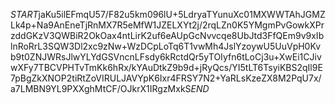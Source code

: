 $START$jaKu5ilEFmqU57/F82u5km096lU+5LdryaTYunuXc01MXWWTAhJGMZLk4p+Na9AnEneTjRnMX7R5eMfW1JZELXYt2j/2rqLZn0K5YMgmPvGowkXPrzddGKzV3QWBiR2OkOax4ntLirK2uf6eAUpGcNvvcqe8UbJtd3FfQEm9v9xIblnRoRrL3SQW3Dl2xc9zNw+WzDCpLoTq6T1vwMh4JslYzoywU5UuVpH0Kvb9t0ZNJWRsJlwYLYdGSVncnLFsdy6kRctdQr5yTOIyfn6tLoCj3u+XwEi1CJivwXFy7TBCVPHTvTmKk6hRx/kYAuDtkZ9b9d+jRyQcs/YI5tLT6TsyiKBS2qIl9E7pBgZkXNOP2tiRtZoVIRULJAVYpK6Ixr4FRSY7N2+YaRLsKzeZX8M2PqU7x/a7LMBN9YL9PXXghMtCF/OJkrX1IRgzMxkS$END$